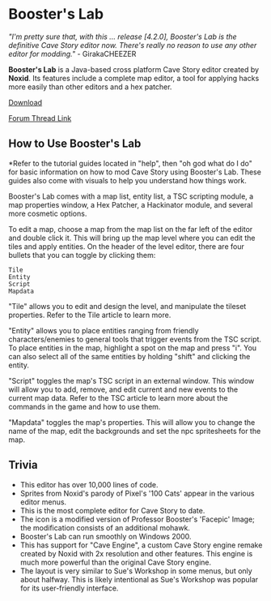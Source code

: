 
# Booster's Lab	


 *"I'm pretty sure that, with this ... release [4.2.0], Booster's Lab is the definitive Cave Story editor now.
    There's really no reason to use any other editor for modding."* - GirakaCHEEZER
    

**Booster's Lab** is a Java-based cross platform Cave Story editor created by **Noxid**. Its features include a complete map editor, a tool for applying hacks more easily than other editors and a hex patcher.

[Download](https://github.com/autumn-mnya/boosters-lab/releases/tag/0.5.1.3)

[Forum Thread Link](https://www.cavestory.org/forums/threads/boosters-lab-its-pretty-good-now.3865/)

## How to Use Booster's Lab

*Refer to the tutorial guides located in "help", then "oh god what do I do" for basic information on how to mod Cave Story using Booster's Lab. These guides also come with visuals to help you understand how things work.

Booster's Lab comes with a map list, entity list, a TSC scripting module, a map properties window, a Hex Patcher, a Hackinator module, and several more cosmetic options.

To edit a map, choose a map from the map list on the far left of the editor and double click it. This will bring up the map level where you can edit the tiles and apply entities. On the header of the level editor, there are four bullets that you can toggle by clicking them:

    Tile
    Entity
    Script
    Mapdata

"Tile" allows you to edit and design the level, and manipulate the tileset properties. Refer to the Tile article to learn more.

"Entity" allows you to place entities ranging from friendly characters/enemies to general tools that trigger events from the TSC script. To place entities in the map, highlight a spot on the map and press "i". You can also select all of the same entities by holding "shift" and clicking the entity.

"Script" toggles the map's TSC script in an external window. This window will allow you to add, remove, and edit current and new events to the current map data. Refer to the TSC article to learn more about the commands in the game and how to use them.

"Mapdata" toggles the map's properties. This will allow you to change the name of the map, edit the backgrounds and set the npc spritesheets for the map.


## Trivia

  - This editor has over 10,000 lines of code.
  - Sprites from Noxid's parody of Pixel's '100 Cats' appear in the various editor menus.
  - This is the most complete editor for Cave Story to date.
  - The icon is a modified version of Professor Booster's 'Facepic' Image; the modification consists of an additional mohawk.
  - Booster's Lab can run smoothly on Windows 2000.
  - This has support for "Cave Engine", a custom Cave Story engine remake created by Noxid with 2x resolution and other features. This engine is much more powerful than the original Cave Story engine.
  - The layout is very similar to Sue's Workshop in some menus, but only about halfway. This is likely intentional as Sue's Workshop was popular for its user-friendly interface.
